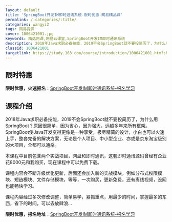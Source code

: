 ```yaml
---
layout: default
title: 'SpringBoot开发IM即时通讯系统-限时优惠-网易精品课'
permalink: /:categories/:title/
categories: wangyi2
tags: 网易提供
cover: 1006421001.jpg
keywords: 精选网课,网易云课堂,SpringBoot开发IM即时通讯系统
description: 2018年Java求职必备技能，2019不会SpringBoot就不要投简历了，为什么用SpringBoot？原因很简单
classid: 1006421001
targetlink: https://study.163.com/course/introduction/1006421001.htm?share=1&shareId=1025206652&utm_campaign=share&utm_medium=iphoneShare&utm_source=&utm_u=1025206652
---
```


## 限时特惠

**限时优惠，火速报名**：[SpringBoot开发IM即时通讯系统-报名学习](https://study.163.com/course/introduction/1006421001.htm?share=1&shareId=1025206652&utm_campaign=share&utm_medium=iphoneShare&utm_source=&utm_u=1025206652)

## 课程介绍

2018年Java求职必备技能，2019不会SpringBoot就不要投简历了，为什么用SpringBoot？原因很简单，因为省心，因为强大，远超多年来所有框架。SpringBoot使Java开发变得更像是一种享受，极尽精简的设计，小白也可以火速上手，整套完备的解决方案，无论是个人项目、中小型企业、亦或是京东淘宝级别的大项目，全都可以通杀。



本课程中目前包含两个实战项目，网盘和即时通讯，这套即时通讯源码曾经有企业花8000元和我购买，现在课程中可以免费下载。

课程内容会不断升级优化更新，后面还会加入新的实战模块，例如分布式权限模块、短链模块、文件存储模块，等等，一次购买，更新免费，还有离线视频，没网也能畅快学习。

课程内容经过多次修改调整，简单易学，紧抓重点，用最少的时间，掌握最多的东西，省下的时间，可以去放肆浪...

**限时优惠，报名地址**：[SpringBoot开发IM即时通讯系统-报名学习](https://study.163.com/course/introduction/1006421001.htm?share=1&shareId=1025206652&utm_campaign=share&utm_medium=iphoneShare&utm_source=&utm_u=1025206652)

